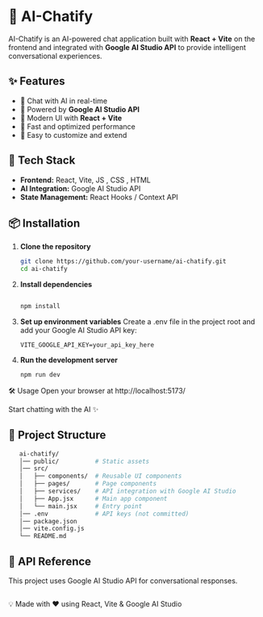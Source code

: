 # 🤖 AI-Chatify

AI-Chatify is an AI-powered chat application built with **React + Vite** on the frontend and integrated with **Google AI Studio API** to provide intelligent conversational experiences.  



## ✨ Features
- 🔹 Chat with AI in real-time  
- 🔹 Powered by **Google AI Studio API**  
- 🔹 Modern UI with **React + Vite**  
- 🔹 Fast and optimized performance  
- 🔹 Easy to customize and extend  



## 🚀 Tech Stack
- **Frontend:** React, Vite, JS , CSS , HTML   
- **AI Integration:** Google AI Studio API  
- **State Management:** React Hooks / Context API  



## 📦 Installation


1. **Clone the repository**
   ```bash
   git clone https://github.com/your-username/ai-chatify.git
   cd ai-chatify

2. **Install dependencies**
   ```bash

   npm install

3. **Set up environment variables**
 Create a .env file in the project root and add your Google AI Studio API key:
   ```env
   VITE_GOOGLE_API_KEY=your_api_key_here

4. **Run the development server**
   ```bash
   npm run dev

🛠️ Usage
Open your browser at http://localhost:5173/

Start chatting with the AI ✨

## 📁 Project Structure
```bash
   ai-chatify/
   │── public/          # Static assets
   │── src/
   │   ├── components/  # Reusable UI components
   │   ├── pages/       # Page components
   │   ├── services/    # API integration with Google AI Studio
   │   ├── App.jsx      # Main app component
   │   └── main.jsx     # Entry point
   │── .env             # API keys (not committed)
   │── package.json
   │── vite.config.js
   └── README.md
```


## 🔑 API Reference<br>
   This project uses Google AI Studio API for conversational responses.

##

💡 Made with ❤️ using React, Vite & Google AI Studio







